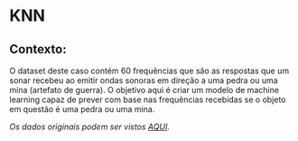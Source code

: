 # KNN

## Contexto:

O dataset deste caso contém 60 frequências que são as respostas que um sonar recebeu ao emitir ondas sonoras em direção a uma pedra ou uma mina (artefato de guerra). O objetivo aqui é criar um modelo de machine learning capaz de prever com base nas frequências recebidas se o objeto em questão é uma pedra ou uma mina.

*Os dados originais podem ser vistos [AQUI](https://archive.ics.uci.edu/ml/datasets/Connectionist+Bench+(Sonar,+Mines+vs.+Rocks)).*
